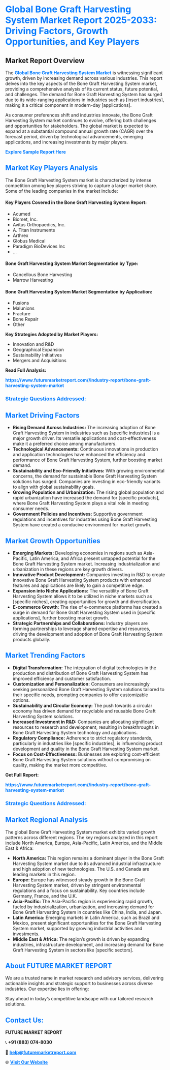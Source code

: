 <h1 style="color: #007BFF;">Global Bone Graft Harvesting System Market Report 2025-2033: Driving Factors, Growth Opportunities, and Key Players</h1>

<section id="overview">
<h2>Market Report Overview</h2>
<p>The <a href="https://www.futuremarketreport.com//industry-report/bone-graft-harvesting-system-market" style="color: #007BFF; text-decoration: none;"><strong>Global Bone Graft Harvesting System Market</strong></a> is witnessing significant growth, driven by increasing demand across various industries. This report delves into the key aspects of the Bone Graft Harvesting System market, providing a comprehensive analysis of its current status, future potential, and challenges. The demand for Bone Graft Harvesting System has surged due to its wide-ranging applications in industries such as [insert industries], making it a critical component in modern-day [applications].</p>
<p>As consumer preferences shift and industries innovate, the Bone Graft Harvesting System market continues to evolve, offering both challenges and opportunities for stakeholders. The global market is expected to expand at a substantial compound annual growth rate (CAGR) over the forecast period, driven by technological advancements, emerging applications, and increasing investments by major players.</p>
</section>

<section id="overview">
<p><a href="https://www.futuremarketreport.com//request-sample/reportId=91171" style="color: #007BFF; text-decoration: none;"><strong>Explore Sample Report Here</strong></a></p>
</section>

<section id="key-players">
<h2 style="color: #007BFF;">Market Key Players Analysis</h2>
<p>The Bone Graft Harvesting System market is characterized by intense competition among key players striving to capture a larger market share. Some of the leading companies in the market include:</p>
<h4>Key Players Covered in the Bone Graft Harvesting System Report:</h4>
<ul><li>Acumed</li><li>Biomet, Inc.</li><li>Avitus Orthopaedics, Inc.</li><li>A. Titan Instruments</li><li>Arthrex</li><li>Globus Medical</li><li>Paradigm BioDevices Inc</li><li>...</li></ul>
<h4>Bone Graft Harvesting System Market Segmentation by Type:</h4>
<ul><li>Cancellous Bone Harvesting</li><li>Marrow Harvesting</li></ul>

<h4>Bone Graft Harvesting System Market Segmentation by Application:</h4>
<ul><li>Fusions</li><li>Malunions</li><li>Fracture</li><li>Bone Repair</li><li>Other</li></ul>
<p><strong>Key Strategies Adopted by Market Players:</strong></p>
<ul>
<li>Innovation and R&D</li>
<li>Geographical Expansion</li>
<li>Sustainability Initiatives</li>
<li>Mergers and Acquisitions</li>
</ul>
</section>

<section>
<p><strong>Read Full Analysis: </strong></p><a href="https://www.futuremarketreport.com//industry-report/bone-graft-harvesting-system-market" style="color: #007BFF; text-decoration: none;"><strong>https://www.futuremarketreport.com//industry-report/bone-graft-harvesting-system-market</strong></a>
<h3 style="color: #007BFF;">Strategic Questions Addressed:</h3>
</section>

<section id="driving-factors">
<h2 style="color: #007BFF;">Market Driving Factors</h2>
<ul>
<li><strong>Rising Demand Across Industries:</strong> The increasing adoption of Bone Graft Harvesting System in industries such as [specific industries] is a major growth driver. Its versatile applications and cost-effectiveness make it a preferred choice among manufacturers.</li>
<li><strong>Technological Advancements:</strong> Continuous innovations in production and application technologies have enhanced the efficiency and performance of Bone Graft Harvesting System, further boosting market demand.</li>
<li><strong>Sustainability and Eco-Friendly Initiatives:</strong> With growing environmental concerns, the demand for sustainable Bone Graft Harvesting System solutions has surged. Companies are investing in eco-friendly variants to align with global sustainability goals.</li>
<li><strong>Growing Population and Urbanization:</strong> The rising global population and rapid urbanization have increased the demand for [specific products], where Bone Graft Harvesting System plays a vital role in meeting consumer needs.</li>
<li><strong>Government Policies and Incentives:</strong> Supportive government regulations and incentives for industries using Bone Graft Harvesting System have created a conducive environment for market growth.</li>
</ul>
</section>

<section id="growth-opportunities">
<h2 style="color: #007BFF;">Market Growth Opportunities</h2>
<ul>
<li><strong>Emerging Markets:</strong> Developing economies in regions such as Asia-Pacific, Latin America, and Africa present untapped potential for the Bone Graft Harvesting System market. Increasing industrialization and urbanization in these regions are key growth drivers.</li>
<li><strong>Innovative Product Development:</strong> Companies investing in R&D to create innovative Bone Graft Harvesting System products with enhanced features and applications are likely to gain a competitive edge.</li>
<li><strong>Expansion into Niche Applications:</strong> The versatility of Bone Graft Harvesting System allows it to be utilized in niche markets such as [specific niches], creating opportunities for growth and diversification.</li>
<li><strong>E-commerce Growth:</strong> The rise of e-commerce platforms has created a surge in demand for Bone Graft Harvesting System used in [specific applications], further boosting market growth.</li>
<li><strong>Strategic Partnerships and Collaborations:</strong> Industry players are forming partnerships to leverage shared expertise and resources, driving the development and adoption of Bone Graft Harvesting System products globally.</li>
</ul>
</section>

<section id="trending-factors">
<h2 style="color: #007BFF;">Market Trending Factors</h2>
<ul>
<li><strong>Digital Transformation:</strong> The integration of digital technologies in the production and distribution of Bone Graft Harvesting System has improved efficiency and customer satisfaction.</li>
<li><strong>Customization and Personalization:</strong> Consumers are increasingly seeking personalized Bone Graft Harvesting System solutions tailored to their specific needs, prompting companies to offer customizable options.</li>
<li><strong>Sustainability and Circular Economy:</strong> The push towards a circular economy has driven demand for recyclable and reusable Bone Graft Harvesting System solutions.</li>
<li><strong>Increased Investment in R&D:</strong> Companies are allocating significant resources to research and development, resulting in breakthroughs in Bone Graft Harvesting System technology and applications.</li>
<li><strong>Regulatory Compliance:</strong> Adherence to strict regulatory standards, particularly in industries like [specific industries], is influencing product development and quality in the Bone Graft Harvesting System market.</li>
<li><strong>Focus on Cost-Effectiveness:</strong> Businesses are exploring cost-efficient Bone Graft Harvesting System solutions without compromising on quality, making the market more competitive.</li>
</ul>
</section>

<section>
<p><strong>Get Full Report: </strong></p><a href="https://www.futuremarketreport.com//industry-report/bone-graft-harvesting-system-market" style="color: #007BFF; text-decoration: none;"><strong>https://www.futuremarketreport.com//industry-report/bone-graft-harvesting-system-market</strong></a>
<h3 style="color: #007BFF;">Strategic Questions Addressed:</h3>
</section>


<section id="regional-analysis">
<h2 style="color: #007BFF;">Market Regional Analysis</h2>
<p>The global Bone Graft Harvesting System market exhibits varied growth patterns across different regions. The key regions analyzed in this report include North America, Europe, Asia-Pacific, Latin America, and the Middle East & Africa:</p>
<ul>
<li><strong>North America:</strong> This region remains a dominant player in the Bone Graft Harvesting System market due to its advanced industrial infrastructure and high adoption of new technologies. The U.S. and Canada are leading markets in this region.</li>
<li><strong>Europe:</strong> Europe has witnessed steady growth in the Bone Graft Harvesting System market, driven by stringent environmental regulations and a focus on sustainability. Key countries include Germany, France, and the U.K.</li>
<li><strong>Asia-Pacific:</strong> The Asia-Pacific region is experiencing rapid growth, fueled by industrialization, urbanization, and increasing demand for Bone Graft Harvesting System in countries like China, India, and Japan.</li>
<li><strong>Latin America:</strong> Emerging markets in Latin America, such as Brazil and Mexico, present significant opportunities for the Bone Graft Harvesting System market, supported by growing industrial activities and investments.</li>
<li><strong>Middle East & Africa:</strong> The region’s growth is driven by expanding industries, infrastructure development, and increasing demand for Bone Graft Harvesting System in sectors like [specific sectors].</li>
</ul>
</section>

<footer>
<h2 style="color: #007BFF;">About FUTURE MARKET REPORT</h2>
<p>We are a trusted name in market research and advisory services, delivering actionable insights and strategic support to businesses across diverse industries. Our expertise lies in offering:</p>

<p>Stay ahead in today’s competitive landscape with our tailored research solutions.</p>

<h2 style="color: #007BFF;">Contact Us:</h2>
<p><strong>FUTURE MARKET REPORT</strong></p>
<p>📞 <strong>+91 (883) 074-8030</strong></p>
<p>📧 <strong><a href="mailto:help@futuremarketreport.com" style="color: #007BFF;">help@futuremarketreport.com</a></strong></p>
<p>🌐 <strong><a href="https://www.futuremarketreport.com/" style="color: #007BFF;">Visit Our Website</a></strong></p>
</footer>